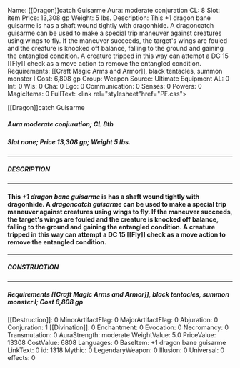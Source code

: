 Name: [[Dragon]]catch Guisarme
Aura: moderate conjuration
CL: 8
Slot: item
Price: 13,308 gp
Weight: 5 lbs.
Description: This +1 dragon bane guisarme is has a shaft wound tightly with dragonhide. A dragoncatch guisarme can be used to make a special trip maneuver against creatures using wings to fly. If the maneuver succeeds, the target's wings are fouled and the creature is knocked off balance, falling to the ground and gaining the entangled condition. A creature tripped in this way can attempt a DC 15 [[Fly]] check as a move action to remove the entangled condition.
Requirements: [[Craft Magic Arms and Armor]], black tentacles, summon monster I
Cost: 6,808 gp
Group: Weapon
Source: Ultimate Equipment
AL: 0
Int: 0
Wis: 0
Cha: 0
Ego: 0
Communication: 0
Senses: 0
Powers: 0
MagicItems: 0
FullText: <link rel="stylesheet"href="PF.css"><div class="heading"><p class="alignleft">[[Dragon]]catch Guisarme</p><div style="clear: both;"></div></div><div><h5><b>Aura </b>moderate conjuration; <b>CL </b>8th</h5><h5><b>Slot </b>none; <b>Price </b>13,308 gp; <b>Weight </b>5 lbs.</h5></div><hr/><div><h5><b>DESCRIPTION</b></h5></div><hr/><div><h4><p>This <i>+1 dragon bane guisarme</i> is has a shaft wound tightly with dragonhide. A <i>dragoncatch guisarme</i> can be used to make a special trip maneuver against creatures using wings to fly. If the maneuver succeeds, the target's wings are fouled and the creature is knocked off balance, falling to the ground and gaining the entangled condition. A creature tripped in this way can attempt a DC 15 [[Fly]] check as a move action to remove the entangled condition.</p></h4></div><hr/><div><h5><b>CONSTRUCTION</b></h5></div><hr/><div><h5><b>Requirements </b>[[Craft Magic Arms and Armor]], <i>black tentacles</i>, <i>summon monster I</i>; <b>Cost </b>6,808 gp</h5></div>
[[Destruction]]: 0
MinorArtifactFlag: 0
MajorArtifactFlag: 0
Abjuration: 0
Conjuration: 1
[[Divination]]: 0
Enchantment: 0
Evocation: 0
Necromancy: 0
Transmutation: 0
AuraStrength: moderate
WeightValue: 5.0
PriceValue: 13308
CostValue: 6808
Languages: 0
BaseItem: +1 dragon bane guisarme
LinkText: 0
id: 1318
Mythic: 0
LegendaryWeapon: 0
Illusion: 0
Universal: 0
effects: 0
